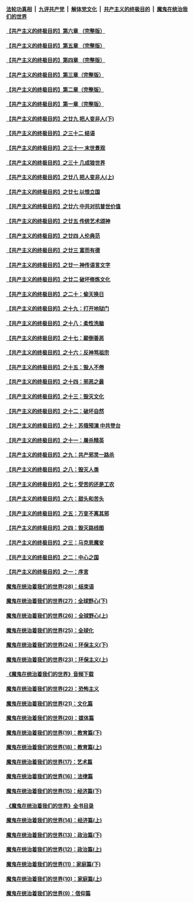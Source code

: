 ####  [法轮功真相](../../../../basic/blob/master/README.md?t=12140426) &nbsp;|&nbsp; [九评共产党](../../../../9ping.md/blob/master/README.md?t=12140426) &nbsp;|&nbsp; [解体党文化](../../../../jtdwh.md/blob/master/README.md?t=12140426)  &nbsp;|&nbsp; [共产主义的终极目的](../../../../gczydzjmd.md/blob/master/README.md?t=12140426) &nbsp;|&nbsp; [魔鬼在统治我们的世界](../../../../mgztzwmdsj.md/blob/master/README.md?t=12140426) 

#### [【共产主义的终极目的】第六章 （完整版）](../pages/nsc422/n11428913.md?t=12140426) 

#### [【共产主义的终极目的】第五章 （完整版）](../pages/nsc422/n11428912.md?t=12140426) 

#### [【共产主义的终极目的】第四章 （完整版）](../pages/nsc422/n11428907.md?t=12140426) 

#### [【共产主义的终极目的】第三章（完整版）](../pages/nsc422/n11428848.md?t=12140426) 

#### [【共产主义的终极目的】第二章（完整版）](../pages/nsc422/n11428831.md?t=12140426) 

#### [【共产主义的终极目的】第一章（完整版）](../pages/nsc422/n11417651.md?t=12140426) 

#### [【共产主义的终极目的】之廿九 把人变非人(下)](../pages/nsc422/n11344140.md?t=12140426) 

#### [【共产主义的终极目的】之三十二 结语](../pages/nsc422/n11360535.md?t=12140426) 

#### [【共产主义的终极目的】之三十一 末世景观](../pages/nsc422/n11351129.md?t=12140426) 

#### [【共产主义的终极目的】之三十 几成狼世界](../pages/nsc422/n11348280.md?t=12140426) 

#### [【共产主义的终极目的】之廿八 把人变非人(上)](../pages/nsc422/n11340492.md?t=12140426) 

#### [【共产主义的终极目的】之廿七 以恨立国](../pages/nsc422/n11336944.md?t=12140426) 

#### [【共产主义的终极目的】之廿六 中共对抗普世价值](../pages/nsc422/n11324785.md?t=12140426) 

#### [【共产主义的终极目的】之廿五 传统艺术颂神](../pages/nsc422/n11296396.md?t=12140426) 

#### [【共产主义的终极目的】之廿四 人伦典范](../pages/nsc422/n11296397.md?t=12140426) 

#### [【共产主义的终极目的】之廿三 富而有德](../pages/nsc422/n11283598.md?t=12140426) 

#### [【共产主义的终极目的】之廿一 神传语言文字](../pages/nsc422/n11263265.md?t=12140426) 

#### [【共产主义的终极目的】之廿二 破坏修炼文化](../pages/nsc422/n11245728.md?t=12140426) 

#### [【共产主义的终极目的】之二十：偷天换日](../pages/nsc422/n11238846.md?t=12140426) 

#### [【共产主义的终极目的】之十九：打开地狱门](../pages/nsc422/n11206376.md?t=12140426) 

#### [【共产主义的终极目的】之十八：柔性洗脑](../pages/nsc422/n11199994.md?t=12140426) 

#### [【共产主义的终极目的】之十七：颠倒善恶](../pages/nsc422/n11179782.md?t=12140426) 

#### [【共产主义的终极目的】之十六：反神骂祖宗](../pages/nsc422/n11166798.md?t=12140426) 

#### [【共产主义的终极目的】之十五：毁人不倦](../pages/nsc422/n11166792.md?t=12140426) 

#### [【共产主义的终极目的】之十四：邪恶之最](../pages/nsc422/n11150249.md?t=12140426) 

#### [【共产主义的终极目的】之十三：毁灭文化](../pages/nsc422/n11135227.md?t=12140426) 

#### [【共产主义的终极目的】之十二：破坏自然](../pages/nsc422/n11135214.md?t=12140426) 

#### [【共产主义的终极目的】之十：苏俄预演 中共登台](../pages/nsc422/n11118424.md?t=12140426) 

#### [【共产主义的终极目的】之十一：屠杀精英](../pages/nsc422/n11118442.md?t=12140426) 

#### [【共产主义的终极目的】之九：共产邪灵一路杀](../pages/nsc422/n11114139.md?t=12140426) 

#### [【共产主义的终极目的】之八：毁灭人类](../pages/nsc422/n11108503.md?t=12140426) 

#### [【共产主义的终极目的】之七：受苦的还是工农](../pages/nsc422/n11101809.md?t=12140426) 

#### [【共产主义的终极目的】之六：甜头和苦头](../pages/nsc422/n11096971.md?t=12140426) 

#### [【共产主义的终极目的】之五：万变不离其邪](../pages/nsc422/n11091285.md?t=12140426) 

#### [【共产主义的终极目的】之四：毁灭路线图](../pages/nsc422/n11086284.md?t=12140426) 

#### [【共产主义的终极目的】之三：马克思魔变](../pages/nsc422/n11061941.md?t=12140426) 

#### [【共产主义的终极目的】之二：中心之国](../pages/nsc422/n11047728.md?t=12140426) 

#### [【共产主义的终极目的】之一：序言](../pages/nsc422/n11086077.md?t=12140426) 

#### [魔鬼在统治着我们的世界(28)：结束语](../pages/nsc422/n10936246.md?t=12140426) 

#### [魔鬼在统治着我们的世界(27)：全球野心(下)](../pages/nsc422/n10928319.md?t=12140426) 

#### [魔鬼在统治着我们的世界(26)：全球野心(上)](../pages/nsc422/n10900318.md?t=12140426) 

#### [魔鬼在统治着我们的世界(25)：全球化](../pages/nsc422/n10788205.md?t=12140426) 

#### [魔鬼在统治着我们的世界(24)：环保主义(下)](../pages/nsc422/n10695307.md?t=12140426) 

#### [魔鬼在统治着我们的世界(23)：环保主义(上)](../pages/nsc422/n10688613.md?t=12140426) 

#### [《魔鬼在统治着我们的世界》音频下载](../pages/nsc422/n10635553.md?t=12140426) 

#### [魔鬼在统治着我们的世界(22)：恐怖主义](../pages/nsc422/n10614727.md?t=12140426) 

#### [魔鬼在统治着我们的世界(21)：文化篇](../pages/nsc422/n10597706.md?t=12140426) 

#### [魔鬼在统治着我们的世界(20)：媒体篇](../pages/nsc422/n10586579.md?t=12140426) 

#### [魔鬼在统治着我们的世界(19)：教育篇(下)](../pages/nsc422/n10564808.md?t=12140426) 

#### [魔鬼在统治着我们的世界(18)：教育篇(上)](../pages/nsc422/n10526970.md?t=12140426) 

#### [魔鬼在统治着我们的世界(17)：艺术篇](../pages/nsc422/n10499093.md?t=12140426) 

#### [魔鬼在统治着我们的世界(16)：法律篇](../pages/nsc422/n10485969.md?t=12140426) 

#### [魔鬼在统治着我们的世界(15)：经济篇(下)](../pages/nsc422/n10469975.md?t=12140426) 

#### [《魔鬼在统治着我们的世界》全书目录](../pages/nsc422/n10464261.md?t=12140426) 

#### [魔鬼在统治着我们的世界(14)：经济篇(上)](../pages/nsc422/n10457370.md?t=12140426) 

#### [魔鬼在统治着我们的世界(13)：政治篇(下)](../pages/nsc422/n10448270.md?t=12140426) 

#### [魔鬼在统治着我们的世界(12)：政治篇(上)](../pages/nsc422/n10444576.md?t=12140426) 

#### [魔鬼在统治着我们的世界(11)：家庭篇(下)](../pages/nsc422/n10440961.md?t=12140426) 

#### [魔鬼在统治着我们的世界(10)：家庭篇(上)](../pages/nsc422/n10435448.md?t=12140426) 

#### [魔鬼在统治着我们的世界(9)：信仰篇](../pages/nsc422/n10432159.md?t=12140426) 


